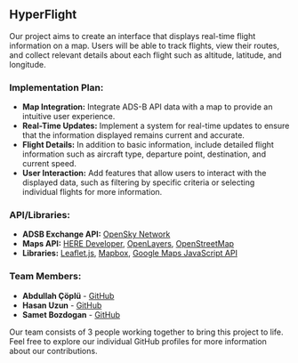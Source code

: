 ## HyperFlight

Our project aims to create an interface that displays real-time flight information on a map. Users will be able to track flights, view their routes, and collect relevant details about each flight such as altitude, latitude, and longitude.

### Implementation Plan:

- **Map Integration:** Integrate ADS-B API data with a map to provide an intuitive user experience.
- **Real-Time Updates:** Implement a system for real-time updates to ensure that the information displayed remains current and accurate.
- **Flight Details:** In addition to basic information, include detailed flight information such as aircraft type, departure point, destination, and current speed.
- **User Interaction:** Add features that allow users to interact with the displayed data, such as filtering by specific criteria or selecting individual flights for more information.

### API/Libraries:

- **ADSB Exchange API:** [OpenSky Network](https://opensky-network.org)
- **Maps API:** [HERE Developer](https://developer.here.com), [OpenLayers](https://openlayers.org), [OpenStreetMap](https://www.openstreetmap.org)
- **Libraries:** [Leaflet.js](https://leafletjs.com/), [Mapbox](https://www.mapbox.com/), [Google Maps JavaScript API](https://developers.google.com/maps/documentation/javascript/)

### Team Members:

- **Abdullah Çöplü** - [GitHub](https://github.com/acoplu)
- **Hasan Uzun** - [GitHub](https://github.com/hasanuzun)
- **Samet Bozdogan** - [GitHub](https://github.com/sbozdogan)

Our team consists of 3 people working together to bring this project to life. Feel free to explore our individual GitHub profiles for more information about our contributions.
